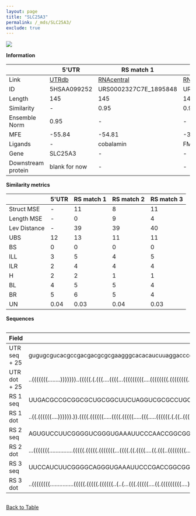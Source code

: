 ```yaml
---
layout: page
title: "SLC25A3"
permalink: /_mds/SLC25A3/
exclude: true
---
```




![](../../alns_9.28.22/aln_5HSAA099252_0.976.png?raw=true)


**Information**

| | 5'UTR       | RS match 1   | RS match 2  | RS match 3 |
| ---- | ----------- | ----------- | ----------- | ----------- |
| Link | <a href="http://utrdb.ba.itb.cnr.it/getutr/5HSAA099252/1" target="_blank" rel="noopener noreferrer">UTRdb</a>   | <a href="https://rnacentral.org/rna/URS0002327C7E/1895848" target="_blank" rel="noopener noreferrer">RNAcentral</a>     |<a href="https://rnacentral.org/rna/URS0000C2B060/1712029" target="_blank" rel="noopener noreferrer">RNAcentral</a>  | <a href="https://rnacentral.org/rna/URS0000ABC41E/360911" target="_blank" rel="noopener noreferrer">RNAcentral</a>   |
| ID | 5HSAA099252     | URS0002327C7E_1895848     | URS0000C2B060_1712029     | URS0000ABC41E_360911     |
| Length | 145     |  145    | 148   |  143    |
| Similarity | - | 0.95 | 0.93 | 0.94 |
| Ensemble Norm | 0.95 | - | - | - |
| MFE | -55.84 | -54.81 | -36.41 | -45.64 |
| Ligands | - | cobalamin | FMN | FMN |
| Gene | SLC25A3 | - | - | - |
| Downstream protein | blank for now    |    -    | -  | - |


**Similarity metrics**

| | 5'UTR       | RS match 1   | RS match 2  | RS match 3 |
| ---- | ----------- | ----------- | ----------- | ----------- |
| Struct MSE | - | 11 | 8 | 11 |
| Length MSE | - | 0 | 9 | 4 |
| Lev Distance | - | 39 | 39 | 40 |
| UBS| 12 | 13 | 11 | 11 |
| BS | 0 | 0 | 0 | 0 |
| ILL | 3 | 5 | 4 | 5 |
| ILR | 2 | 4 | 4 | 4 |
| H | 2 | 2 | 1 | 1 |
| BL | 4 | 5 | 5 | 4 |
| BR | 5 | 6 | 5 | 4 |
| UN | 0.04 | 0.03 | 0.04 | 0.03 |

**Sequences**


<div style="overflow-x:auto;">

<table>
<colgroup>
<col width="30%" />
<col width="70%" />
</colgroup>
<thead>
<tr class="header">
<th>Field</th>
<th>Description</th>
</tr>
</thead>
<tbody>
<tr>
<td markdown="span">UTR seq + 25 </td>
<td markdown="span"> gugugcgucacgccgacgacgcgcgaagggcacacaucuuaggacccggaggacguccggccucugugagccgcaaccuuuccaagggagugguugugugaucgccaucuuagggaaaagATGTTCTCGTCCGTGGCGCACCTGG </td>
</tr>
<tr>
<td markdown="span">UTR dot + 25  </td>
<td markdown="span"> ..(((((((........)))))))..(((((.(.(((....((((...(((((((((....((((((((.((((((((.((((...)))).))))))).).))))......))))....))))))))))))))))).)).)))..
</td>
</tr>


<tr>
<td markdown="span">RS 1 seq </td>
<td markdown="span"> UUGACGCCGCGGCGCUGCGGCUUCUAGGUCGCGCCUGCACAGAGGAAGAAGAAGCCGGUGAAAGCCCGGCGCGGUCGCGCCACUGUAACCGACACUGCGAAGCGGGGUCGGGAGCCAGACCUUCUCCCUCGGGCGACAAACCUCU
</td>
</tr>


<tr>
<td markdown="span">RS 1 dot </td>
<td markdown="span"> ..((.((((((....)))))).)).((((.((((((.....((((.(((((.....(((.....((((((.(.((..(((...(((.....)))..)))..)).).)))))).)))....))))).))))))))).)..))))..
</td>
</tr>


<tr>
<td markdown="span">RS 2 seq </td>
<td markdown="span"> AGUGUCCUUCGGGGUCGGGUGAAAUUCCCAACCGGCGGUGUUGUAUAUUUUUAUACUAAGCCCGUGAGCUUCAUAUAGAUUUUUUAUAUGUUGCUGAUCUAGUUAGAAUCUAGAGCCGACAGUAUAGUCUGGAUGGGAGAAGGAUGGA
</td>
</tr>


<tr>
<td markdown="span">RS 2 dot </td>
<td markdown="span"> ...(((((((...............(((((.(((((.(((((((...((((.((.((((....((.(((..((((((((...))))))))..))).))....)))).))..))))...))))))).).)))).))))))))))))...
</td>
</tr>


<tr>
<td markdown="span">RS 3 seq </td>
<td markdown="span"> UUCCAUCUUCGGGGCAGGGUGAAAUUCCCGACCGGCGGUAUUGAAGAAUAUAUUCUUCUCAGCCCGUGAGCGAGCAAGGCGUUGCUUGCUGAUUUCGUGAGAUUCGAAAGCCGACAGUAUAGUCUGGAUGGGAGAAGAUGGCG
</td>
</tr>


<tr>
<td markdown="span">RS 3 dot </td>
<td markdown="span"> ..((((((((...............(((((.(((((.((((((..(..(...(((.(((((....((.(((((((((....))))))))).))....)))))...))))..)..)))))).).)))).)))))))))))))..
</td>
</tr>

</tbody>
</table>


</div>


[Back to Table](../../display)
